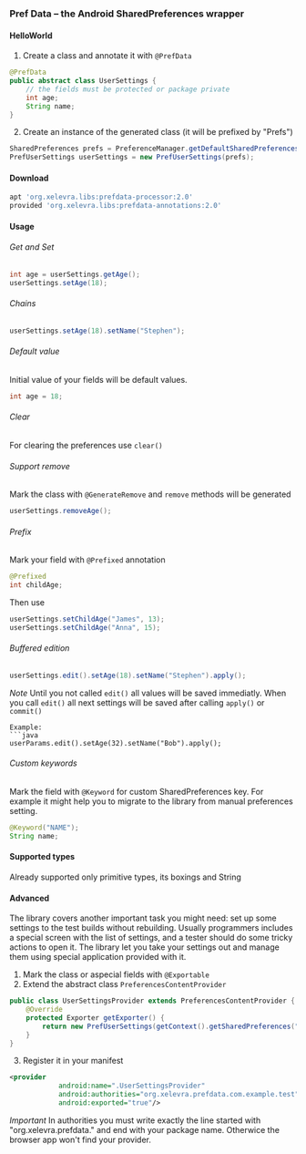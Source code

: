 ### Pref Data – the Android SharedPreferences wrapper

#### HelloWorld
 1. Create a class and annotate it with ```@PrefData```
```java
@PrefData
public abstract class UserSettings {
    // the fields must be protected or package private
    int age;
    String name;
}
```
 2. Create an instance of the generated class (it will be prefixed by "Prefs")

```java
SharedPreferences prefs = PreferenceManager.getDefaultSharedPreferences(getApplicationContext());
PrefUserSettings userSettings = new PrefUserSettings(prefs);
```
#### Download
```groovy
apt 'org.xelevra.libs:prefdata-processor:2.0'
provided 'org.xelevra.libs:prefdata-annotations:2.0'
```

#### Usage
###### Get and Set
```java
int age = userSettings.getAge();
userSettings.setAge(18);
```
###### Chains
```java
userSettings.setAge(18).setName("Stephen");
```
###### Default value
Initial value of your fields will be default values.
```java
int age = 18;
```
###### Clear
For clearing the preferences use ```clear()```
###### Support remove
Mark the class with ```@GenerateRemove``` and ```remove``` methods will be generated
```java
userSettings.removeAge();
```
###### Prefix
Mark your field with ```@Prefixed``` annotation
```java
@Prefixed
int childAge;
```
Then use
```java
userSettings.setChildAge("James", 13);
userSettings.setChildAge("Anna", 15);
```
###### Buffered edition
```java
userSettings.edit().setAge(18).setName("Stephen").apply();
```
*Note*
Until you not called ```edit()``` all values will be saved immediatly.
When you call ```edit()``` all next settings will be saved after calling ```apply()``` or ```commit()```
```
Example:
```java
userParams.edit().setAge(32).setName("Bob").apply();
```
###### Custom keywords
Mark the field with ```@Keyword``` for custom SharedPreferences key. For example it might help you to migrate to the library from manual preferences setting.
```java
@Keyword("NAME");
String name;
````
#### Supported types
Already supported only primitive types, its boxings and String

#### Advanced
The library covers another important task you might need: set up some settings to the test builds without rebuilding. Usually programmers includes a special screen with the list of settings, and a tester should do some tricky actions to open it. The library let you take your settings out and manage them using special application provided with it.

1) Mark the class or aspecial fields with ```@Exportable```
2) Extend the abstract class ```PreferencesContentProvider```
```java
public class UserSettingsProvider extends PreferencesContentProvider {
    @Override
    protected Exporter getExporter() {
        return new PrefUserSettings(getContext().getSharedPreferences("main", Context.MODE_PRIVATE));
    }
}
```
3) Register it in your manifest
```xml
<provider
            android:name=".UserSettingsProvider"
            android:authorities="org.xelevra.prefdata.com.example.test"
            android:exported="true"/>
```
*Important*
In authorities you must write exactly the line started with "org.xelevra.prefdata." and end with your package name. Otherwice the browser app won't find your provider.